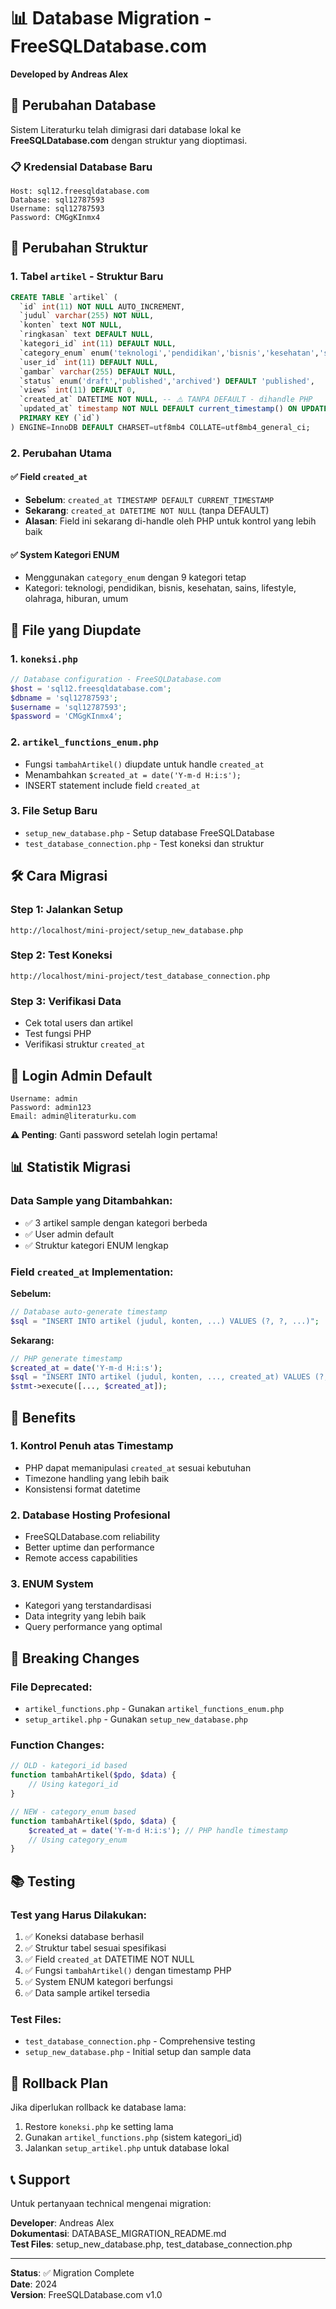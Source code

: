 # 📊 Database Migration - FreeSQLDatabase.com

**Developed by Andreas Alex**

## 🚀 Perubahan Database

Sistem Literaturku telah dimigrasi dari database lokal ke **FreeSQLDatabase.com** dengan struktur yang dioptimasi.

### 📋 Kredensial Database Baru

```
Host: sql12.freesqldatabase.com
Database: sql12787593
Username: sql12787593
Password: CMGgKInmx4
```

## 🔧 Perubahan Struktur

### 1. Tabel `artikel` - Struktur Baru

```sql
CREATE TABLE `artikel` (
  `id` int(11) NOT NULL AUTO_INCREMENT,
  `judul` varchar(255) NOT NULL,
  `konten` text NOT NULL,
  `ringkasan` text DEFAULT NULL,
  `kategori_id` int(11) DEFAULT NULL,
  `category_enum` enum('teknologi','pendidikan','bisnis','kesehatan','sains','lifestyle','olahraga','hiburan','umum') DEFAULT 'umum',
  `user_id` int(11) DEFAULT NULL,
  `gambar` varchar(255) DEFAULT NULL,
  `status` enum('draft','published','archived') DEFAULT 'published',
  `views` int(11) DEFAULT 0,
  `created_at` DATETIME NOT NULL, -- ⚠️ TANPA DEFAULT - dihandle PHP
  `updated_at` timestamp NOT NULL DEFAULT current_timestamp() ON UPDATE current_timestamp(),
  PRIMARY KEY (`id`)
) ENGINE=InnoDB DEFAULT CHARSET=utf8mb4 COLLATE=utf8mb4_general_ci;
```

### 2. Perubahan Utama

#### ✅ Field `created_at`
- **Sebelum**: `created_at TIMESTAMP DEFAULT CURRENT_TIMESTAMP`
- **Sekarang**: `created_at DATETIME NOT NULL` (tanpa DEFAULT)
- **Alasan**: Field ini sekarang di-handle oleh PHP untuk kontrol yang lebih baik

#### ✅ System Kategori ENUM
- Menggunakan `category_enum` dengan 9 kategori tetap
- Kategori: teknologi, pendidikan, bisnis, kesehatan, sains, lifestyle, olahraga, hiburan, umum

## 📝 File yang Diupdate

### 1. `koneksi.php`
```php
// Database configuration - FreeSQLDatabase.com
$host = 'sql12.freesqldatabase.com';
$dbname = 'sql12787593';
$username = 'sql12787593';
$password = 'CMGgKInmx4';
```

### 2. `artikel_functions_enum.php`
- Fungsi `tambahArtikel()` diupdate untuk handle `created_at`
- Menambahkan `$created_at = date('Y-m-d H:i:s');`
- INSERT statement include field `created_at`

### 3. File Setup Baru
- `setup_new_database.php` - Setup database FreeSQLDatabase
- `test_database_connection.php` - Test koneksi dan struktur

## 🛠️ Cara Migrasi

### Step 1: Jalankan Setup
```
http://localhost/mini-project/setup_new_database.php
```

### Step 2: Test Koneksi
```
http://localhost/mini-project/test_database_connection.php
```

### Step 3: Verifikasi Data
- Cek total users dan artikel
- Test fungsi PHP
- Verifikasi struktur `created_at`

## 🔑 Login Admin Default

```
Username: admin
Password: admin123
Email: admin@literaturku.com
```

**⚠️ Penting**: Ganti password setelah login pertama!

## 📊 Statistik Migrasi

### Data Sample yang Ditambahkan:
- ✅ 3 artikel sample dengan kategori berbeda
- ✅ User admin default
- ✅ Struktur kategori ENUM lengkap

### Field `created_at` Implementation:

**Sebelum:**
```php
// Database auto-generate timestamp
$sql = "INSERT INTO artikel (judul, konten, ...) VALUES (?, ?, ...)";
```

**Sekarang:**
```php
// PHP generate timestamp
$created_at = date('Y-m-d H:i:s');
$sql = "INSERT INTO artikel (judul, konten, ..., created_at) VALUES (?, ?, ..., ?)";
$stmt->execute([..., $created_at]);
```

## 🎯 Benefits

### 1. **Kontrol Penuh atas Timestamp**
- PHP dapat memanipulasi `created_at` sesuai kebutuhan
- Timezone handling yang lebih baik
- Konsistensi format datetime

### 2. **Database Hosting Profesional**
- FreeSQLDatabase.com reliability
- Better uptime dan performance
- Remote access capabilities

### 3. **ENUM System**
- Kategori yang terstandardisasi
- Data integrity yang lebih baik
- Query performance yang optimal

## 🚨 Breaking Changes

### File Deprecated:
- `artikel_functions.php` - Gunakan `artikel_functions_enum.php`
- `setup_artikel.php` - Gunakan `setup_new_database.php`

### Function Changes:
```php
// OLD - kategori_id based
function tambahArtikel($pdo, $data) {
    // Using kategori_id
}

// NEW - category_enum based
function tambahArtikel($pdo, $data) {
    $created_at = date('Y-m-d H:i:s'); // PHP handle timestamp
    // Using category_enum
}
```

## 📚 Testing

### Test yang Harus Dilakukan:
1. ✅ Koneksi database berhasil
2. ✅ Struktur tabel sesuai spesifikasi
3. ✅ Field `created_at` DATETIME NOT NULL
4. ✅ Fungsi `tambahArtikel()` dengan timestamp PHP
5. ✅ System ENUM kategori berfungsi
6. ✅ Data sample artikel tersedia

### Test Files:
- `test_database_connection.php` - Comprehensive testing
- `setup_new_database.php` - Initial setup dan sample data

## 🔄 Rollback Plan

Jika diperlukan rollback ke database lama:

1. Restore `koneksi.php` ke setting lama
2. Gunakan `artikel_functions.php` (sistem kategori_id)
3. Jalankan `setup_artikel.php` untuk database lokal

## 📞 Support

Untuk pertanyaan technical mengenai migration:

**Developer**: Andreas Alex  
**Dokumentasi**: DATABASE_MIGRATION_README.md  
**Test Files**: setup_new_database.php, test_database_connection.php

---

**Status**: ✅ Migration Complete  
**Date**: 2024  
**Version**: FreeSQLDatabase.com v1.0 